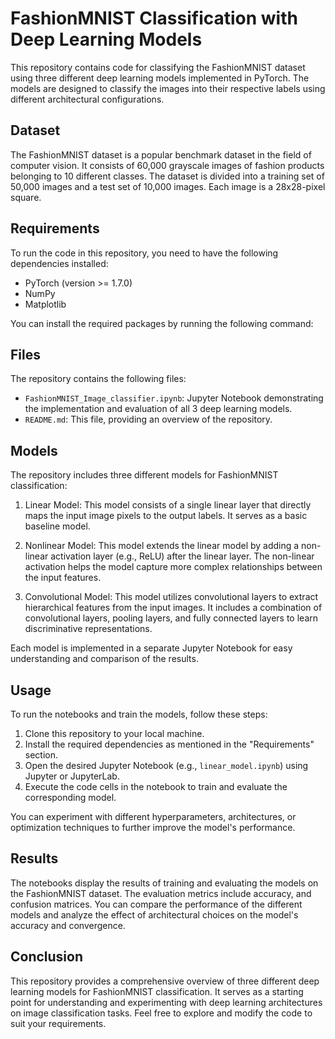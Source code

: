 # FashionMNIST Classification with Deep Learning Models

This repository contains code for classifying the FashionMNIST dataset using three different deep learning models implemented in PyTorch. The models are designed to classify the images into their respective labels using different architectural configurations.

## Dataset

The FashionMNIST dataset is a popular benchmark dataset in the field of computer vision. It consists of 60,000 grayscale images of fashion products belonging to 10 different classes. The dataset is divided into a training set of 50,000 images and a test set of 10,000 images. Each image is a 28x28-pixel square.

## Requirements

To run the code in this repository, you need to have the following dependencies installed:

- PyTorch (version >= 1.7.0)
- NumPy
- Matplotlib

You can install the required packages by running the following command:


## Files

The repository contains the following files:

- `FashionMNIST_Image_classifier.ipynb`: Jupyter Notebook demonstrating the implementation and evaluation of all 3 deep learning models.
- `README.md`: This file, providing an overview of the repository.

## Models

The repository includes three different models for FashionMNIST classification:

1. Linear Model: This model consists of a single linear layer that directly maps the input image pixels to the output labels. It serves as a basic baseline model.

2. Nonlinear Model: This model extends the linear model by adding a non-linear activation layer (e.g., ReLU) after the linear layer. The non-linear activation helps the model capture more complex relationships between the input features.

3. Convolutional Model: This model utilizes convolutional layers to extract hierarchical features from the input images. It includes a combination of convolutional layers, pooling layers, and fully connected layers to learn discriminative representations.

Each model is implemented in a separate Jupyter Notebook for easy understanding and comparison of the results.

## Usage

To run the notebooks and train the models, follow these steps:

1. Clone this repository to your local machine.
2. Install the required dependencies as mentioned in the "Requirements" section.
3. Open the desired Jupyter Notebook (e.g., `linear_model.ipynb`) using Jupyter or JupyterLab.
4. Execute the code cells in the notebook to train and evaluate the corresponding model.

You can experiment with different hyperparameters, architectures, or optimization techniques to further improve the model's performance.

## Results

The notebooks display the results of training and evaluating the models on the FashionMNIST dataset. The evaluation metrics include accuracy, and  confusion matrices. You can compare the performance of the different models and analyze the effect of architectural choices on the model's accuracy and convergence.

## Conclusion

This repository provides a comprehensive overview of three different deep learning models for FashionMNIST classification. It serves as a starting point for understanding and experimenting with deep learning architectures on image classification tasks. Feel free to explore and modify the code to suit your requirements.
